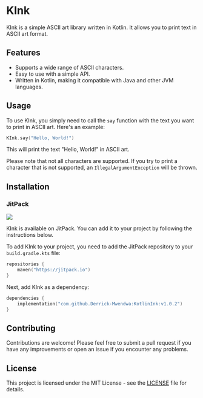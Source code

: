 # KInk

KInk is a simple ASCII art library written in Kotlin. It allows you to print text in ASCII art format.

## Features

- Supports a wide range of ASCII characters.
- Easy to use with a simple API.
- Written in Kotlin, making it compatible with Java and other JVM languages.

## Usage

To use KInk, you simply need to call the `say` function with the text you want to print in ASCII art. Here's an example:

```kotlin
KInk.say("Hello, World!")
```

This will print the text "Hello, World!" in ASCII art.

Please note that not all characters are supported. If you try to print a character that is not supported,
an `IllegalArgumentException` will be thrown.

## Installation

### JitPack

[![](https://jitpack.io/v/Derrick-Mwendwa/KotlinInk.svg)](https://jitpack.io/#Derrick-Mwendwa/KotlinInk)

KInk is available on JitPack. You can add it to your project by following the instructions below.

To add KInk to your project, you need to add the JitPack repository to your `build.gradle.kts` file:

```kotlin
repositories {
    maven("https://jitpack.io")
}
```

Next, add KInk as a dependency:

```kotlin
dependencies {
    implementation("com.github.Derrick-Mwendwa:KotlinInk:v1.0.2")
}
```

## Contributing

Contributions are welcome! Please feel free to submit a pull request if you have any improvements or open an issue if
you encounter any problems.

## License

This project is licensed under the MIT License - see the [LICENSE](LICENSE) file for details.
